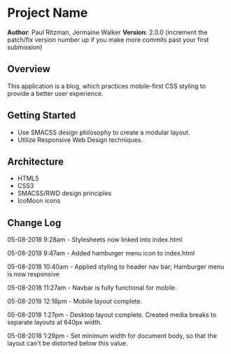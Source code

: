 # Project Name

**Author**: Paul Ritzman, Jermaine Walker
**Version**: 2.0.0 (increment the patch/fix version number up if you make more commits past your first submission)

## Overview
This application is a blog, which practices mobile-first CSS styling to provide a better user experience.

## Getting Started
* Use SMACSS design philosophy to create a modular layout.
* Utilize Responsive Web Design techniques.

## Architecture
* HTML5
* CSS3
* SMACSS/RWD design principles
* IcoMoon icons

## Change Log

05-08-2018 9:28am - Stylesheets now linked into index.html

05-08-2018 9:47am - Added hamburger menu icon to index.html

05-08-2018 10:40am - Applied styling to header nav bar; Hamburger menu is now responsive

05-08-2018 11:27am - Navbar is fully functional for mobile.

05-08-2018 12:18pm - Mobile layout complete.

05-08-2018 1:27pm - Desktop layout complete. Created media breaks to separate layouts at 640px width.

05-08-2018 1:29pm - Set minimum width for document body, so that the layout can't be distorted below this value.